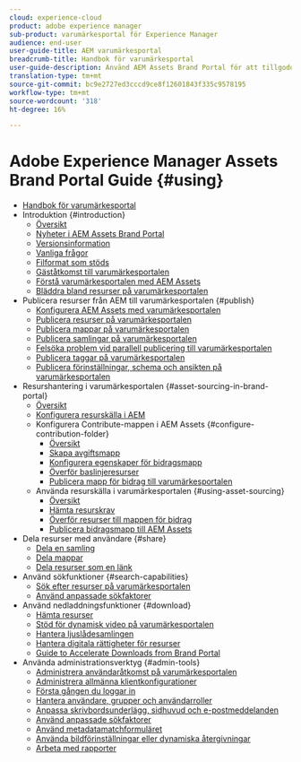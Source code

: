 ```yaml
---
cloud: experience-cloud
product: adobe experience manager
sub-product: varumärkesportal för Experience Manager
audience: end-user
user-guide-title: AEM varumärkesportal
breadcrumb-title: Handbok för varumärkesportal
user-guide-description: Använd AEM Assets Brand Portal för att tillgodose marknadsföringsbehoven genom att på ett säkert sätt distribuera godkänt varumärkes- och produktmaterial till externa byråer, partners, interna team och återförsäljare för nedladdning.
translation-type: tm+mt
source-git-commit: bc9e2727ed3cccd9ce8f12601843f335c9578195
workflow-type: tm+mt
source-wordcount: '318'
ht-degree: 16%

---
```



# Adobe Experience Manager Assets Brand Portal Guide {#using}

+ [Handbok för varumärkesportal](using/home.md)
+ Introduktion {#introduction}
   + [Översikt](using/brand-portal.md)
   + [Nyheter i AEM Assets Brand Portal](using/whats-new.md)
   + [Versionsinformation](using/brand-portal-release-notes.md)
   + [Vanliga frågor](using/brand-portal-faqs.md)
   + [Filformat som stöds](using/brand-portal-supported-formats.md)
   + [Gäståtkomst till varumärkesportalen](using/guest-access.md)
   + [Förstå varumärkesportalen med AEM Assets](https://docs.adobe.com/content/help/en/experience-manager-brand-portal/using/home.html)
   + [Bläddra bland resurser på varumärkesportalen](using/browse-assets-brand-portal.md)
+ Publicera resurser från AEM till varumärkesportalen {#publish}
   + [Konfigurera AEM Assets med varumärkesportalen](using/configure-aem-assets-with-brand-portal.md)
   + [Publicera resurser på varumärkesportalen](https://docs.adobe.com/content/help/en/experience-manager-65/assets/brandportal/brand-portal-publish-assets.html)
   + [Publicera mappar på varumärkesportalen](https://docs.adobe.com/content/help/en/experience-manager-65/assets/brandportal/brand-portal-publish-folder.html)
   + [Publicera samlingar på varumärkesportalen](https://docs.adobe.com/content/help/en/experience-manager-65/assets/brandportal/brand-portal-publish-collection.html)
   + [Felsöka problem vid parallell publicering till varumärkesportalen](using/troubleshoot-parallel-publishing.md)
   + [Publicera taggar på varumärkesportalen](using/brand-portal-publish-tags.md)
   + [Publicera förinställningar, schema och ansikten på varumärkesportalen](using/publish-schema-search-facets-presets.md)
+ Resurshantering i varumärkesportalen {#asset-sourcing-in-brand-portal}
   + [Översikt](using/brand-portal-asset-sourcing.md)
   + [Konfigurera resurskälla i AEM](using/brand-portal-configure-asset-sourcing.md)
   + Konfigurera Contribute-mappen i AEM Assets {#configure-contribution-folder}
      + [Översikt](using/brand-portal-contribution-folder.md)
      + [Skapa avgiftsmapp](using/brand-portal-create-contribution-folder.md)
      + [Konfigurera egenskaper för bidragsmapp](using/brand-portal-configure-contribution-folder-properties.md)
      + [Överför baslinjeresurser](using/brand-portal-upload-baseline-assets.md)
      + [Publicera mapp för bidrag till varumärkesportalen](using/brand-portal-publish-contribution-folder-to-brand-portal.md)
   + Använda resurskälla i varumärkesportalen {#using-asset-sourcing}
      + [Översikt](using/brand-portal-overiew-using-asset-sourcing.md)
      + [Hämta resurskrav](using/brand-portal-download-asset-requirements.md)
      + [Överför resurser till mappen för bidrag](using/brand-portal-upload-assets-to-contribution-folder.md)
      + [Publicera bidragsmapp till AEM Assets](using/brand-portal-publish-contribution-folder-to-aem-assets.md)
+ Dela resurser med användare {#share}
   + [Dela en samling](using/brand-portal-share-collection.md)
   + [Dela mappar](using/brand-portal-sharing-folders.md)
   + [Dela resurser som en länk](using/brand-portal-link-share.md)
+ Använd sökfunktioner {#search-capabilities}
   + [Sök efter resurser på varumärkesportalen](using/brand-portal-searching.md)
   + [Använd anpassade sökfaktorer](using/brand-portal-search-facets.md)
+ Använd nedladdningsfunktioner {#download}
   + [Hämta resurser](using/brand-portal-download-assets.md)
   + [Stöd för dynamisk video på varumärkesportalen](using/dynamic-video-brand-portal.md)
   + [Hantera ljuslådesamlingen](using/brand-portal-light-box.md)
   + [Hantera digitala rättigheter för resurser](using/manage-digital-rights-of-assets.md)
   + [Guide to Accelerate Downloads from Brand Portal](using/accelerated-download.md)
+ Använda administrationsverktyg {#admin-tools}
   + [Administrera användaråtkomst på varumärkesportalen](using/access-configurations-brand-portal.md)
   + [Administrera allmänna klientkonfigurationer](using/brand-portal-general-configuration.md)
   + [Första gången du loggar in](using/brand-portal-onboarding.md)
   + [Hantera användare, grupper och användarroller](using/brand-portal-adding-users.md)
   + [Anpassa skrivbordsunderlägg, sidhuvud och e-postmeddelanden](using/brand-portal-branding.md)
   + [Använd anpassade sökfaktorer](using/brand-portal-search-facets.md)
   + [Använd metadatamatchformuläret](using/brand-portal-metadata-schemas.md)
   + [Använda bildförinställningar eller dynamiska återgivningar](using/brand-portal-image-presets.md)
   + [Arbeta med rapporter](using/brand-portal-reports.md)

